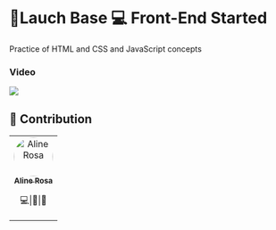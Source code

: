 # 🚀Lauch Base 💻 Front-End Started 

Practice of HTML and CSS and JavaScript concepts

### Video 

<section width="600px" >

![](https://github.com/alinecbsr/launch-base-front-end-started/blob/master/started-front-end.gif)
</section>


## :purple_heart: Contribution

<table>
  <tr>
    <td align="center" style="border: none;">
      <a href="https://github.com/alinecbsr">
        <img style="border-radius: 50px;" src="https://avatars0.githubusercontent.com/u/48742480?s=460&u=d21eae3038217c687d478969e8bf7b1bee1b9c3e&v=4" width="70px;" alt="Aline Rosa"/>
        <br />
        <sub>
          <b>Aline Rosa</b>
        </sub>
      </a>
      <br />
      <p><scan title="Code">💻</scan>|<scan title="Documentation">🎨</scan>|<scan title="Bugs">🐛</scan></p>
    </td>
  </tr>
</table>
